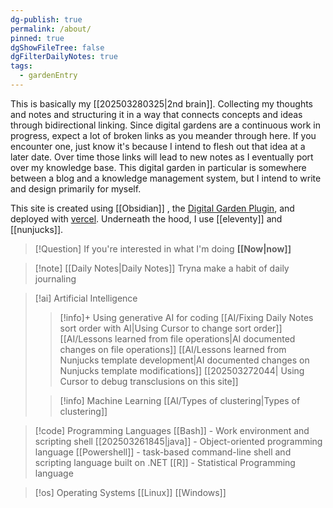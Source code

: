 ```yaml
---
dg-publish: true
permalink: /about/
pinned: true
dgShowFileTree: false
dgFilterDailyNotes: true
tags:
  - gardenEntry
---
```



This is basically my [[202503280325|2nd brain]]. Collecting my thoughts and notes and structuring it in a way that connects concepts and ideas through bidirectional linking. Since digital gardens are a continuous work in progress, expect a lot of broken links as you meander through here. If you encounter one, just know it's because I intend to flesh out that idea at a later date. Over time those links will lead to new notes as I eventually port over my knowledge base. This digital garden in particular is somewhere between a blog and a knowledge management system, but I intend to write and design primarily for myself.

This site is created using [[Obsidian]] , the [Digital Garden Plugin](https://dg-docs.ole.dev/), and deployed with [vercel](https://vercel.com/). Underneath the hood, I use [[eleventy]] and [[nunjucks]]. 


>[!Question] If you're interested in what I'm doing **[[Now|now]]**

>[!note] [[Daily Notes|Daily Notes]] Tryna make a habit of daily journaling

> [!ai] Artificial Intelligence
>>[!info]+ Using generative AI for coding
>>[[AI/Fixing Daily Notes sort order with AI|Using Cursor to change sort order]]
>> [[AI/Lessons learned from file operations|AI documented changes on file operations]]
>> [[AI/Lessons learned from Nunjucks template development|AI documented changes on Nunjucks template modifications]]
>>[[202503272044| Using Cursor to debug transclusions on this site]]
>
>>[!info] Machine Learning
> [[AI/Types of clustering|Types of clustering]]

>[!code] Programming Languages
>[[Bash]] - Work environment and scripting shell
>[[202503261845|java]] - Object-oriented programming language
>[[Powershell]] -  task-based command-line shell and scripting language built on .NET
>[[R]] - Statistical Programming language

>[!os] Operating Systems
> [[Linux]]
> [[Windows]]

